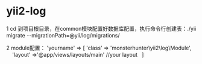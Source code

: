 # yii2-log
1 cd 到项目根目录，在common模块配置好数据库配置，执行命令行创建表：./yii migrate --migrationPath=@yii/log/migrations/ 

2 module配置：
 'yourname' => [
        'class' => 'monsterhunter\yii2\log\Module',
        'layout' =>'@app/views/layouts/main'  //your layout  
        ]
